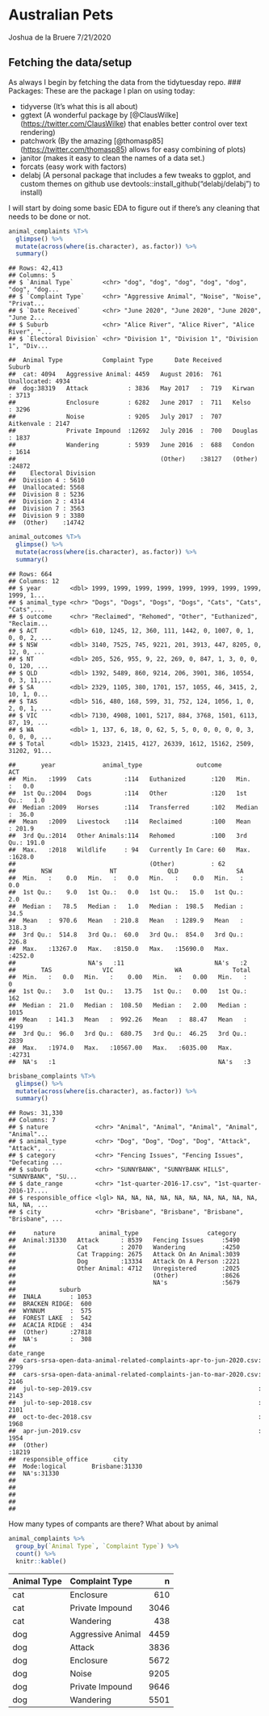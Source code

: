 Australian Pets
================
Joshua de la Bruere
7/21/2020

## Fetching the data/setup

As always I begin by fetching the data from the tidytuesday repo. \#\#\#
Packages: These are the package I plan on using today:

  - tidyverse (It’s what this is all about)
  - ggtext (A wonderful package by
    \[@ClausWilke\](<https://twitter.com/ClausWilke>) that enables
    better control over text rendering)
  - patchwork (By the amazing
    \[@thomasp85\](<https://twitter.com/thomasp85>) allows for easy
    combining of plots)
  - janitor (makes it easy to clean the names of a data set.)
  - forcats (easy work with factors)
  - delabj (A personal package that includes a few tweaks to ggplot, and
    custom themes on github use
    devtools::install\_github(“delabj/delabj”) to install)

I will start by doing some basic EDA to figure out if there’s any
cleaning that needs to be done or not.

``` r
animal_complaints %T>%
  glimpse() %>%
  mutate(across(where(is.character), as.factor)) %>%
  summary()
```

    ## Rows: 42,413
    ## Columns: 5
    ## $ `Animal Type`        <chr> "dog", "dog", "dog", "dog", "dog", "dog", "dog...
    ## $ `Complaint Type`     <chr> "Aggressive Animal", "Noise", "Noise", "Privat...
    ## $ `Date Received`      <chr> "June 2020", "June 2020", "June 2020", "June 2...
    ## $ Suburb               <chr> "Alice River", "Alice River", "Alice River", "...
    ## $ `Electoral Division` <chr> "Division 1", "Division 1", "Division 1", "Div...

    ##  Animal Type           Complaint Type      Date Received           Suburb     
    ##  cat: 4094   Aggressive Animal: 4459   August 2016:  761   Unallocated: 4934  
    ##  dog:38319   Attack           : 3836   May 2017   :  719   Kirwan     : 3713  
    ##              Enclosure        : 6282   June 2017  :  711   Kelso      : 3296  
    ##              Noise            : 9205   July 2017  :  707   Aitkenvale : 2147  
    ##              Private Impound  :12692   July 2016  :  700   Douglas    : 1837  
    ##              Wandering        : 5939   June 2016  :  688   Condon     : 1614  
    ##                                        (Other)    :38127   (Other)    :24872  
    ##    Electoral Division
    ##  Division 4 : 5610   
    ##  Unallocated: 5568   
    ##  Division 8 : 5236   
    ##  Division 2 : 4314   
    ##  Division 7 : 3563   
    ##  Division 9 : 3380   
    ##  (Other)    :14742

``` r
animal_outcomes %T>%
  glimpse() %>%
  mutate(across(where(is.character), as.factor)) %>%
  summary()
```

    ## Rows: 664
    ## Columns: 12
    ## $ year        <dbl> 1999, 1999, 1999, 1999, 1999, 1999, 1999, 1999, 1999, 1...
    ## $ animal_type <chr> "Dogs", "Dogs", "Dogs", "Dogs", "Cats", "Cats", "Cats",...
    ## $ outcome     <chr> "Reclaimed", "Rehomed", "Other", "Euthanized", "Reclaim...
    ## $ ACT         <dbl> 610, 1245, 12, 360, 111, 1442, 0, 1007, 0, 1, 0, 0, 2, ...
    ## $ NSW         <dbl> 3140, 7525, 745, 9221, 201, 3913, 447, 8205, 0, 12, 0, ...
    ## $ NT          <dbl> 205, 526, 955, 9, 22, 269, 0, 847, 1, 3, 0, 0, 0, 120, ...
    ## $ QLD         <dbl> 1392, 5489, 860, 9214, 206, 3901, 386, 10554, 0, 3, 11,...
    ## $ SA          <dbl> 2329, 1105, 380, 1701, 157, 1055, 46, 3415, 2, 10, 1, 0...
    ## $ TAS         <dbl> 516, 480, 168, 599, 31, 752, 124, 1056, 1, 0, 2, 0, 1, ...
    ## $ VIC         <dbl> 7130, 4908, 1001, 5217, 884, 3768, 1501, 6113, 87, 19, ...
    ## $ WA          <dbl> 1, 137, 6, 18, 0, 62, 5, 5, 0, 0, 0, 0, 0, 3, 0, 0, 0, ...
    ## $ Total       <dbl> 15323, 21415, 4127, 26339, 1612, 15162, 2509, 31202, 91...

    ##       year             animal_type               outcome         ACT        
    ##  Min.   :1999   Cats         :114   Euthanized       :120   Min.   :   0.0  
    ##  1st Qu.:2004   Dogs         :114   Other            :120   1st Qu.:   1.0  
    ##  Median :2009   Horses       :114   Transferred      :102   Median :  36.0  
    ##  Mean   :2009   Livestock    :114   Reclaimed        :100   Mean   : 201.9  
    ##  3rd Qu.:2014   Other Animals:114   Rehomed          :100   3rd Qu.: 191.0  
    ##  Max.   :2018   Wildlife     : 94   Currently In Care: 60   Max.   :1628.0  
    ##                                     (Other)          : 62                   
    ##       NSW                NT              QLD                SA        
    ##  Min.   :    0.0   Min.   :   0.0   Min.   :    0.0   Min.   :   0.0  
    ##  1st Qu.:    9.0   1st Qu.:   0.0   1st Qu.:   15.0   1st Qu.:   2.0  
    ##  Median :   78.5   Median :   1.0   Median :  198.5   Median :  34.5  
    ##  Mean   :  970.6   Mean   : 210.8   Mean   : 1289.9   Mean   : 318.3  
    ##  3rd Qu.:  514.8   3rd Qu.:  60.0   3rd Qu.:  854.0   3rd Qu.: 226.8  
    ##  Max.   :13267.0   Max.   :8150.0   Max.   :15690.0   Max.   :4252.0  
    ##                    NA's   :11                         NA's   :2       
    ##       TAS              VIC                 WA              Total      
    ##  Min.   :   0.0   Min.   :    0.00   Min.   :   0.00   Min.   :    0  
    ##  1st Qu.:   3.0   1st Qu.:   13.75   1st Qu.:   0.00   1st Qu.:  162  
    ##  Median :  21.0   Median :  108.50   Median :   2.00   Median : 1015  
    ##  Mean   : 141.3   Mean   :  992.26   Mean   :  88.47   Mean   : 4199  
    ##  3rd Qu.:  96.0   3rd Qu.:  680.75   3rd Qu.:  46.25   3rd Qu.: 2839  
    ##  Max.   :1974.0   Max.   :10567.00   Max.   :6035.00   Max.   :42731  
    ##  NA's   :1                                             NA's   :3

``` r
brisbane_complaints %T>%
  glimpse() %>%
  mutate(across(where(is.character), as.factor)) %>%
  summary()
```

    ## Rows: 31,330
    ## Columns: 7
    ## $ nature             <chr> "Animal", "Animal", "Animal", "Animal", "Animal"...
    ## $ animal_type        <chr> "Dog", "Dog", "Dog", "Dog", "Attack", "Attack", ...
    ## $ category           <chr> "Fencing Issues", "Fencing Issues", "Defecating ...
    ## $ suburb             <chr> "SUNNYBANK", "SUNNYBANK HILLS", "SUNNYBANK", "SU...
    ## $ date_range         <chr> "1st-quarter-2016-17.csv", "1st-quarter-2016-17....
    ## $ responsible_office <lgl> NA, NA, NA, NA, NA, NA, NA, NA, NA, NA, NA, NA, ...
    ## $ city               <chr> "Brisbane", "Brisbane", "Brisbane", "Brisbane", ...

    ##     nature            animal_type                   category   
    ##  Animal:31330   Attack      : 8539   Fencing Issues     :5490  
    ##                 Cat         : 2070   Wandering          :4250  
    ##                 Cat Trapping: 2675   Attack On An Animal:3039  
    ##                 Dog         :13334   Attack On A Person :2221  
    ##                 Other Animal: 4712   Unregistered       :2025  
    ##                                      (Other)            :8626  
    ##                                      NA's               :5679  
    ##            suburb     
    ##  INALA        : 1053  
    ##  BRACKEN RIDGE:  600  
    ##  WYNNUM       :  575  
    ##  FOREST LAKE  :  542  
    ##  ACACIA RIDGE :  434  
    ##  (Other)      :27818  
    ##  NA's         :  308  
    ##                                                              date_range   
    ##  cars-srsa-open-data-animal-related-complaints-apr-to-jun-2020.csv: 2799  
    ##  cars-srsa-open-data-animal-related-complaints-jan-to-mar-2020.csv: 2146  
    ##  jul-to-sep-2019.csv                                              : 2143  
    ##  jul-to-sep-2018.csv                                              : 2101  
    ##  oct-to-dec-2018.csv                                              : 1968  
    ##  apr-jun-2019.csv                                                 : 1954  
    ##  (Other)                                                          :18219  
    ##  responsible_office       city      
    ##  Mode:logical       Brisbane:31330  
    ##  NA's:31330                         
    ##                                     
    ##                                     
    ##                                     
    ##                                     
    ## 

How many types of compants are there? What about by animal

``` r
animal_complaints %>%
  group_by(`Animal Type`, `Complaint Type`) %>%
  count() %>%
  knitr::kable()
```

| Animal Type | Complaint Type    |    n |
| :---------- | :---------------- | ---: |
| cat         | Enclosure         |  610 |
| cat         | Private Impound   | 3046 |
| cat         | Wandering         |  438 |
| dog         | Aggressive Animal | 4459 |
| dog         | Attack            | 3836 |
| dog         | Enclosure         | 5672 |
| dog         | Noise             | 9205 |
| dog         | Private Impound   | 9646 |
| dog         | Wandering         | 5501 |
